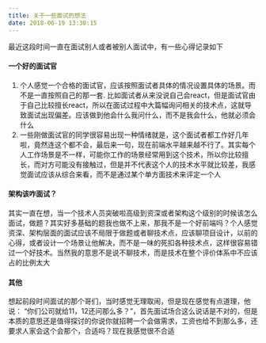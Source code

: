 ```yaml
---
title: 关于一些面试的想法
date: 2018-06-19 13:30:15
---
```



最近这段时间一直在面试别人或者被别人面试中，有一些心得记录如下

<!-- more -->

#### 一个好的面试官

1. 个人感觉一个合格的面试官，应该按照面试者具体的情况设置具体的场景。而不是一直按照自己的那一套. 比如面试者从来没说自己会react，但是面试官由于自己比较擅长react，所以在面试过程中大篇幅询问相关的技术点，这就导致面试出现偏差。应该做到他会什么我问什么，而不是我会什么，他就必须会什么
2. 一些刚做面试官的同学很容易出现一种情绪就是，这个面试者都工作好几年啦，竟然连这个都不会，最后来一句，现在前端水平越来越不行了。其实每个人工作场景是不一样，可能你工作的场景经常用到这个技术，所以你比较擅长，而对方可能没有接触过，但是并不代表这个人的技术水平就比较差，我感觉面试应该从综合来看，而不是通过某个单方面技术来评定一个人

#### 架构该咋面试？

其实一直在想，当一个技术人员突破啦高级到资深或者架构这个级别的时候该怎么面试，做题？其实好多基础的题我也做不上来，那我不是一个好前端吗？个人感觉资深、架构层面的面试应该不局限于做题或者聊技术点，应该聊项目设计，以前的心得，或者设计一个场景让他解决，而不是一味的死扣各种技术点，这样很容易错过一个好技术。当然我的意思不是说不聊技术，而是技术在整个评价体系中不应该占的比例太大

#### 其他

想起前段时间面试的那个哥们，当时感觉无理取闹，但是现在感觉有点道理，他说： “你们公司就给11，12还问那么多？”，首先面试场合这么说话是不对的，但是本质的意思还是值得探讨的你说你就招聘一个会做需求，工资也给不到那么多，还要求人家会这个会那个，合适吗？现在我感觉很不合适



